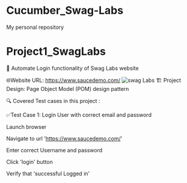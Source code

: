 # Cucumber_Swag-Labs
My personal repository
# Project1_SwagLabs
📌 Automate Login functionality of Swag Labs website

🌐Website URL: https://www.saucedemo.com/
![swag Labs](https://github.com/Sara-Abdelghany09/Project1_SwagLabs/assets/143936878/e4ff4e83-d427-4b05-a100-06ffe57b52d2)
🏗️ Project Design: Page Object Model (POM) design pattern

🔍️ Covered Test cases in this project :

✅Test Case 1: Login User with correct email and password

Launch browser

Navigate to url 'https://www.saucedemo.com/'

Enter correct Username and password

Click 'login' button

Verify that 'successful Logged in'
